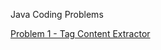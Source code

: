 Java Coding Problems 

[Problem 1 - Tag Content Extractor](src/main/java/com/sougat818/p1/README.md)